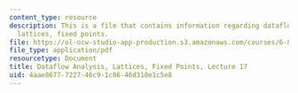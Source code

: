 ```yaml
---
content_type: resource
description: This is a file that contains information regarding dataflow analysis,
  lattices, fixed points.
file: https://ol-ocw-studio-app-production.s3.amazonaws.com/courses/6-820-fundamentals-of-program-analysis-fall-2015/4aae8677722746c91c8646d318e1c5e8_MIT6_820F15_L17.pdf
file_type: application/pdf
resourcetype: Document
title: Dataflow Analysis, Lattices, Fixed Points, Lecture 17
uid: 4aae8677-7227-46c9-1c86-46d318e1c5e8
---
```


